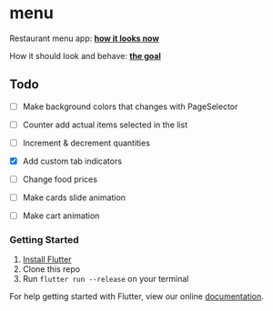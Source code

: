 # menu

Restaurant menu app: [**how it looks now**](https://github.com/braulio94/menu/blob/master/screenshots/screenshot.png)

How it should look and behave: [**the goal**](https://www.uplabs.com/posts/today-s-special-ramen-restaurant-app)



## Todo

- [ ] Make background colors that changes with PageSelector
- [ ] Counter add actual items selected in the list
- [ ] Increment & decrement quantities
- [x] Add custom tab indicators
- [ ] Change food prices 
- [ ] Make cards slide animation 
- [ ] Make cart animation


### Getting Started

1. [Install Flutter](https://flutter.io/setup/)
2. Clone this repo
3. Run `flutter run --release` on your terminal







For help getting started with Flutter, view our online
[documentation](http://flutter.io/).
